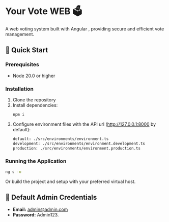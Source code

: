 # Your Vote WEB 🗳️

A web voting system built with Angular , providing secure and efficient vote management.

## 🚀 Quick Start

### Prerequisites
- Node 20.0 or higher

### Installation

1. Clone the repository
2. Install dependencies:
   ```bash
   npm i
   ```
3. Configure environment files with the API url (http://127.0.0.1:8000 by default):
   ```bash
   default: ./src/environments/environment.ts
   development: ./src/environments/environment.development.ts
   production: ./src/environments/environment.production.ts
   ```
### Running the Application
```bash
ng s -o
```
Or build the project and setup with your preferred virtual host.

## 🔑 Default Admin Credentials
- **Email:** admin@admin.com
- **Password:** Admin123.
